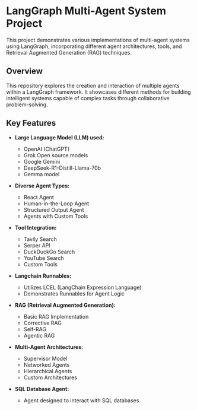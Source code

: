 # LangGraph Multi-Agent System Project

This project demonstrates various implementations of multi-agent systems using LangGraph, incorporating different agent architectures, tools, and Retrieval Augmented Generation (RAG) techniques.

## Overview

This repository explores the creation and interaction of multiple agents within a LangGraph framework.  It showcases different methods for building intelligent systems capable of complex tasks through collaborative problem-solving.

## Key Features

*   **Large Language Model (LLM) used:**
    *   OpenAI (ChatGPT)
    *   Grok Open source models
    *   Google Gemini 
    *   DeepSeek-R1-Distill-Llama-70b
    *   Gemma model

*   **Diverse Agent Types:**
    *   React Agent
    *   Human-in-the-Loop Agent
    *   Structured Output Agent
    *   Agents with Custom Tools

*   **Tool Integration:**
    *   Tavily Search
    *   Serper API
    *   DuckDuckGo Search
    *   YouTube Search
    *   Custom Tools

*   **Langchain Runnables:**
    *   Utilizes LCEL (LangChain Expression Language)
    *   Demonstrates Runnables for Agent Logic

*   **RAG (Retrieval Augmented Generation):**
    *   Basic RAG Implementation
    *   Corrective RAG
    *   Self-RAG
    *   Agentic RAG

*   **Multi-Agent Architectures:**
    *   Supervisor Model
    *   Networked Agents
    *   Hierarchical Agents
    *   Custom Architectures

*   **SQL Database Agent:**
    *   Agent designed to interact with SQL databases.